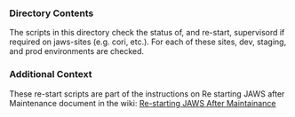 ### Directory Contents 
The scripts in this directory check the status of, and re-start, supervisord if required on jaws-sites (e.g. cori, etc.).  For each of these sites, dev, staging, and prod environments are checked.

### Additional Context
These re-start scripts are part of the instructions on Re starting JAWS after Maintenance document in the wiki: [Re-starting JAWS After Maintainance](
https://code.jgi.doe.gov/advanced-analysis/jaws/-/wikis/Re-starting-JAWS-after-Maintenance)
